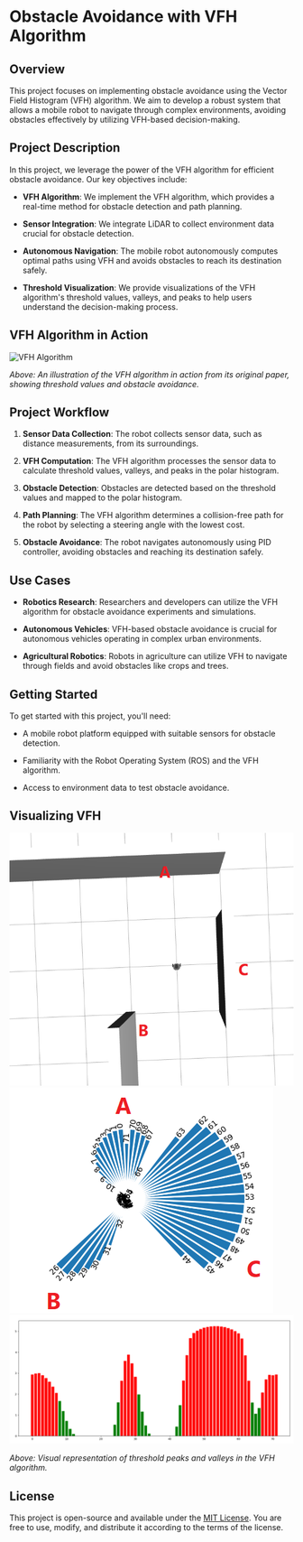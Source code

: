 # Obstacle Avoidance with VFH Algorithm

## Overview

This project focuses on implementing obstacle avoidance using the Vector Field Histogram (VFH) algorithm. We aim to develop a robust system that allows a mobile robot to navigate through complex environments, avoiding obstacles effectively by utilizing VFH-based decision-making.

## Project Description

In this project, we leverage the power of the VFH algorithm for efficient obstacle avoidance. Our key objectives include:

- **VFH Algorithm**: We implement the VFH algorithm, which provides a real-time method for obstacle detection and path planning.

- **Sensor Integration**: We integrate LiDAR to collect environment data crucial for obstacle detection.

- **Autonomous Navigation**: The mobile robot autonomously computes optimal paths using VFH and avoids obstacles to reach its destination safely.

- **Threshold Visualization**: We provide visualizations of the VFH algorithm's threshold values, valleys, and peaks to help users understand the decision-making process.

## VFH Algorithm in Action

![VFH Algorithm](/VFH_in_action.png)

*Above: An illustration of the VFH algorithm in action from its original paper, showing threshold values and obstacle avoidance.*

## Project Workflow

1. **Sensor Data Collection**: The robot collects sensor data, such as distance measurements, from its surroundings.

2. **VFH Computation**: The VFH algorithm processes the sensor data to calculate threshold values, valleys, and peaks in the polar histogram.

3. **Obstacle Detection**: Obstacles are detected based on the threshold values and mapped to the polar histogram.

4. **Path Planning**: The VFH algorithm determines a collision-free path for the robot by selecting a steering angle with the lowest cost.

5. **Obstacle Avoidance**: The robot navigates autonomously using PID controller, avoiding obstacles and reaching its destination safely.

## Use Cases

- **Robotics Research**: Researchers and developers can utilize the VFH algorithm for obstacle avoidance experiments and simulations.

- **Autonomous Vehicles**: VFH-based obstacle avoidance is crucial for autonomous vehicles operating in complex urban environments.

- **Agricultural Robotics**: Robots in agriculture can utilize VFH to navigate through fields and avoid obstacles like crops and trees.

## Getting Started

To get started with this project, you'll need:

- A mobile robot platform equipped with suitable sensors for obstacle detection.

- Familiarity with the Robot Operating System (ROS) and the VFH algorithm.

- Access to environment data to test obstacle avoidance.

## Visualizing VFH

![Robot placement snapshot in the environment](histogram_pics/threshold2/x-3_y0/robotpose_%20gazebo.png)
![Threshold Peaks and Valleys with 2 meter threshold](histogram_pics/threshold2/x-3_y0/Untitled.png)
![Threshold Peaks and Valleys with 2 meter threshold](histogram_pics/threshold2/x-3_y0/smothed%20pod.png)

*Above: Visual representation of threshold peaks and valleys in the VFH algorithm.*

## License

This project is open-source and available under the [MIT License](LICENSE.md). You are free to use, modify, and distribute it according to the terms of the license.